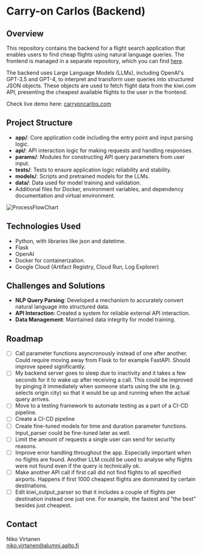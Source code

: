 # Carry-on Carlos (Backend)

## Overview

This repository contains the backend for a flight search application that enables users to find cheap flights using natural language queries. The frontend is managed in a separate repository, which you can find [here](https://github.com/nikk0o046/carryoncarlos-frontend/).

The backend uses Large Language Models (LLMs), including OpenAI's GPT-3.5 and GPT-4, to interpret and transform user queries into structured JSON objects. These objects are used to fetch flight data from the kiwi.com API, presenting the cheapest available flights to the user in the frontend.

Check live demo here: [carryoncarlos.com](https://carryoncarlos.com)

## Project Structure

- **app/**: Core application code including the entry point and input parsing logic.
- **api/**: API interaction logic for making requests and handling responses.
- **params/**: Modules for constructing API query parameters from user input.
- **tests/**: Tests to ensure application logic reliability and stability.
- **models/**: Scripts and pretrained models for the LLMs.
- **data/**: Data used for model training and validation.
- Additional files for Docker, environment variables, and dependency documentation and virtual environment.

![ProcessFlowChart](https://github.com/nikk0o046/carryoncarlos-backend/ProcessFlowChart.png)

## Technologies Used

- Python, with libraries like json and datetime.
- Flask
- OpenAI
- Docker for containerization.
- Google Cloud (Artifact Registry, Cloud Run, Log Explorer)

## Challenges and Solutions

- **NLP Query Parsing**: Developed a mechanism to accurately convert natural language into structured data.
- **API Interaction**: Created a system for reliable external API interaction.
- **Data Management**: Maintained data integrity for model training.

## Roadmap

- [ ] Call parameter functions asyncronously instead of one after another. Could require moving away from Flask to for example FastAPI. Should improve speed significantly.
- [ ] My backend server goes to sleep due to inactivity and it takes a few seconds for it to wake up after receiving a call. This could be improved by pinging it immediately when someone starts using the site (e.g. selects origin city) so that it would be up and running when the actual query arrives.
- [ ] Move to a testing framework to automate testing as a part of a CI-CD pipeline.
- [ ] Create a CI-CD pipeline
- [ ] Create fine-tuned models for time and duration parameter functions. Input_parser could be fine-tuned later as well.
- [ ] Limit the amount of requests a single user can send for security reasons.
- [ ] Improve error handling throughout the app. Especially important when no flights are found. Another LLM could be used to analyse why flights were not found even if the query is technically ok.
- [ ] Make another API call if first call did not find flights to all specified airports. Happens if first 1000 cheapest flights are dominated by certain destinations.
- [ ] Edit kiwi_output_parser so that it includes a couple of flights per destination instead one just one. For example, the fastest and "the best" besides just cheapest.

## Contact

Niko Virtanen  
niko.virtanen@alumni.aalto.fi
